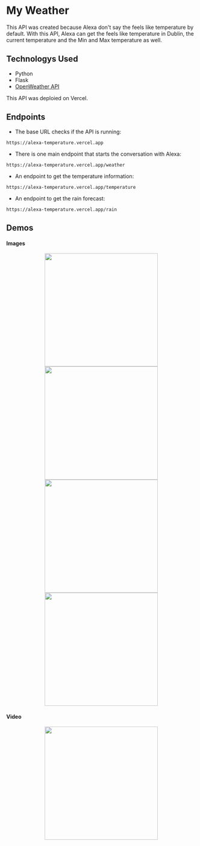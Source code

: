 # My Weather

This API was created because Alexa don't say the feels like temperature by default. With this API, Alexa can get the feels like temperature in Dublin, the current temperature and the Min and Max temperature as well.

## Technologys Used

* Python
* Flask
* [OpenWeather API](https://www.weatherapi.com)

This API was deploied on Vercel.

## Endpoints

- The base URL checks if the API is running:
```
https://alexa-temperature.vercel.app
```

- There is one main endpoint that starts the conversation with Alexa:
```
https://alexa-temperature.vercel.app/weather
```

- An endpoint to get the temperature information:
```
https://alexa-temperature.vercel.app/temperature
```

- An endpoint to get the rain forecast:
```
https://alexa-temperature.vercel.app/rain
```

## Demos

#### Images

<div align="center">
  <img src="https://github.com/user-attachments/assets/339e8a93-bdf7-4ffd-a0ef-0b3ae20297f1" width="300">
  <img src="https://github.com/user-attachments/assets/5cc09a5c-4190-45ba-aa5c-0ff338b18968" width="300">
</div>
<div align="center">
  <img src="https://github.com/user-attachments/assets/001f04c3-abb5-434b-85c0-253bdb146bfb" width="300">
  <img src="https://github.com/user-attachments/assets/3c02c921-381e-4e2c-adeb-265ed36a37ee" width="300">
</div>

#### Video

<div align="center">
  <img src="https://github.com/user-attachments/assets/6d3ecc1f-91f1-4ddc-9370-95bbd9509365" width="300">
</div>
